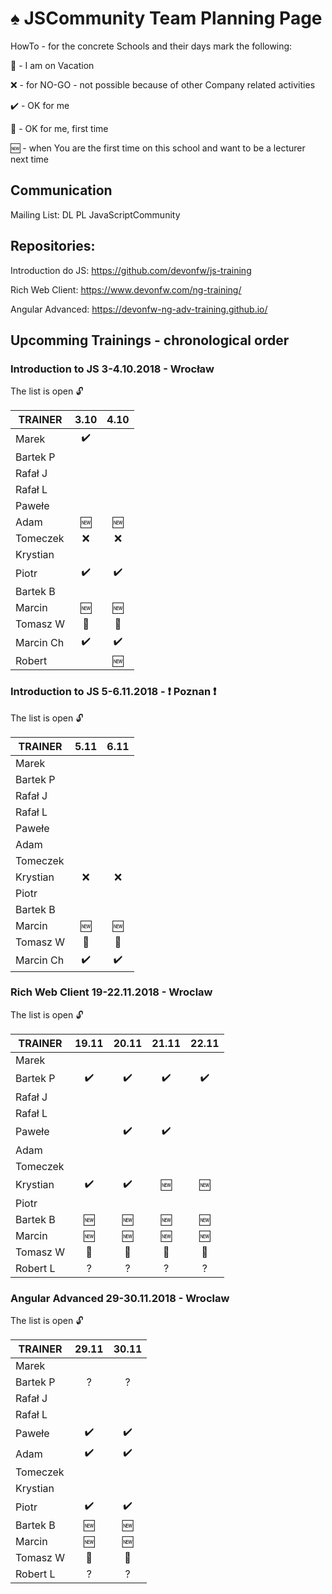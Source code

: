 # :spades: JSCommunity Team Planning Page

HowTo - for the concrete Schools and their days mark the following:

:palm_tree: - I am on Vacation

:x: - for NO-GO - not possible because of other Company related activities

:heavy_check_mark: - OK for me

:beginner: - OK for me, first time

:new: - when You are the first time on this school and want to be a lecturer next time

## Communication

Mailing List: DL PL JavaScriptCommunity

## Repositories:

Introduction do JS: https://github.com/devonfw/js-training

Rich Web Client: https://www.devonfw.com/ng-training/

Angular Advanced: https://devonfw-ng-adv-training.github.io/

## Upcomming Trainings - chronological order

### Introduction to JS 3-4.10.2018 - Wrocław
The list is open :unlock:

| TRAINER       |       3.10	     |       4.10       |
| --            |      :---:       |      :---:       |
| Marek         |:heavy_check_mark:|                  |
| Bartek P      |                  |                  |
| Rafał J       |                  |                  |
| Rafał L       |                  |                  |
| Pawełe        |                  |                  |
| Adam          |      :new:       |      :new:       |
| Tomeczek      |       :x:        |       :x:        |
| Krystian      |                  |                  |
| Piotr         |:heavy_check_mark:|:heavy_check_mark:|
| Bartek B      |                  |                  |
| Marcin        |      :new:       |      :new:       |
| Tomasz W      |   :beginner:     |   :beginner:     |
| Marcin Ch     |:heavy_check_mark:|:heavy_check_mark:|
| Robert        |                  |      :new:       |

### Introduction to JS 5-6.11.2018 - :exclamation: Poznan :exclamation:
The list is open :unlock:

| TRAINER       |       5.11	     |       6.11       |
| --            |      :---:       |      :---:       |
| Marek         |                  |                  |
| Bartek P      |                  |                  |
| Rafał J       |                  |                  |
| Rafał L       |                  |                  |
| Pawełe        |                  |                  |
| Adam          |                  |                  |
| Tomeczek      |                  |                  |
| Krystian      |      :x:         |       :x:        |
| Piotr         |                  |                  |
| Bartek B      |                  |                  |
| Marcin        |      :new:       |      :new:       |
| Tomasz W      |    :beginner:    |    :beginner:    |
| Marcin Ch     |:heavy_check_mark:|:heavy_check_mark:|

### Rich Web Client 19-22.11.2018 - Wroclaw
The list is open :unlock:

| TRAINER       |      19.11	     |      20.11       |      21.11	     |      22.11       |
| --            |      :---:       |      :---:       |      :---:       |      :---:       |
| Marek         |                  |                  |                  |                  |
| Bartek P      |:heavy_check_mark:|:heavy_check_mark:|:heavy_check_mark:|:heavy_check_mark:|
| Rafał J       |                  |                  |                  |                  |
| Rafał L       |                  |                  |                  |                  |
| Pawełe        |                  |:heavy_check_mark:|:heavy_check_mark:|                  |
| Adam          |                  |                  |                  |                  |
| Tomeczek      |                  |                  |                  |                  |
| Krystian      |:heavy_check_mark:|:heavy_check_mark:|      :new:       |      :new:       |
| Piotr         |                  |                  |                  |                  |
| Bartek B      |      :new:       |      :new:       |      :new:       |      :new:       |
| Marcin        |      :new:       |      :new:       |      :new:       |      :new:       |
| Tomasz W      |  :beginner:      |    :beginner:    |   :beginner:     |    :beginner:    |
| Robert L      |        ?         |        ?         |        ?         |        ?         |

### Angular Advanced 29-30.11.2018 - Wroclaw
The list is open :unlock:

| TRAINER       |      29.11	     |      30.11       |
| --            |      :---:       |      :---:       |
| Marek         |                  |                  |
| Bartek P      |       ?          |        ?         |
| Rafał J       |                  |                  |
| Rafał L       |                  |                  |
| Pawełe        |:heavy_check_mark:|:heavy_check_mark:|
| Adam          |:heavy_check_mark:|:heavy_check_mark:|
| Tomeczek      |                  |                  |
| Krystian      |                  |                  |
| Piotr         |:heavy_check_mark:|:heavy_check_mark:|
| Bartek B      |      :new:       |      :new:       |
| Marcin        |      :new:       |      :new:       |
| Tomasz W      |    :beginner:    |    :beginner:    |
| Robert L      |        ?         |        ?         |


